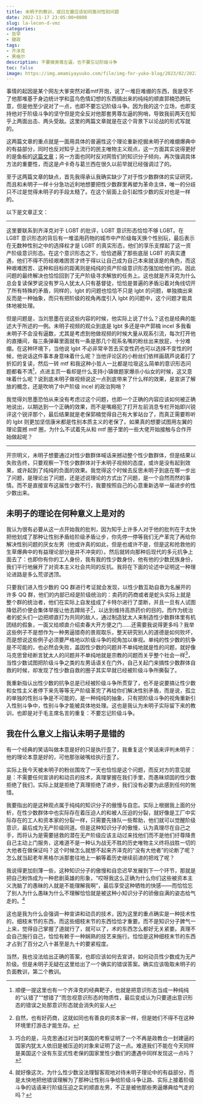 ```yaml
---
title: 未明子的教训，或曰左翼应该如何面对性别问题
date: 2022-11-17 23:05:00+0800
slug: la-lecon-d-vmz
categories:
- 哲学
- 键政
tags:
- 齐泽克
- 黑格尔
description: 不要做男尊左逼，也不要忘记阶级斗争
toc: false
image: https://img.amamiyayuuko.com/file/img-for-yuko-blog/2023/02/202211190939946.gif
---
```


事情的起因是某个网左大爹突然对着mtf开炮，说了一堆巨难绷的东西，我是受不了他那堆基于身边统计学和蓝鸟色情幻想的东西搞出来的纯纯的顺直郭楠恐跨玩意，但是他至少说对了一点，也即不要忘记阶级斗争。因为我的这个立场，也即支持他对于阶级斗争的坚守但是完全反对他那套男尊左逼的狗哨，导致我前两天在知乎上两面出击、两头受敌。这里的两篇文章就是在这个背景下以论战的形式写就的。

这两篇文章的重点就是一面用具体的普遍性这个理论重新挖掘未明子的难绷爆典中的有益部分，同时也反对知乎上流行的民主唯物主义观点，这一方面其实说得更好的是鱼板的[这篇文章](https://yuukoamamiya.github.io/memo/%E9%B1%BC%E6%9D%BF%EF%BC%9A%E4%B8%BA%E4%BB%80%E4%B9%88%E6%97%A0%E4%BA%A7%E9%98%B6%E7%BA%A7%E4%B8%8D%E6%98%AF%E5%A4%9A%E5%85%83%E8%BA%AB%E4%BB%BD%E4%B8%AD%E7%9A%84%E4%B8%80%E7%A7%8D%EF%BC%9F%E2%80%94%E2%80%94%E5%85%BC%E8%AE%BA%E7%94%B5%E5%BD%B1%E3%80%8A%E7%BD%97%E9%A9%AC%E3%80%8B%E5%A6%82%E4%BD%95%E5%8F%8D%E6%98%A0%E4%BA%86%E6%AF%9B%E6%B3%BD%E4%B8%9C%E6%80%9D%E6%83%B3.html)；另一方面也同时反对网哲们的知识分子倾向，再次强调具体方法的重要性，而这是卢卡奇与葛兰西在很久以前早就已经强调过了的。

至于这两篇文章的缺点，首先我得承认我确实缺少了对于性少数群体的实证研究，而且和未明子一样十分急功近利地想要把性少数群里再塑为革命主体，唯一的分歧只不过是觉得未明子的手段太糙了。在这个层面上会引起性少数的反对也是一样的。

以下是文章正文：

---

这里要联系到齐泽克对于 LGBT 的批评，LGBT 意识形态恰恰不够 LGBT。在 LGBT 意识形态的背后有一堆滥用药物的城市中产阶级每天换个性别玩，最后表示在无数种性别之中的选择权才是 LGBT 的真实形态，他们的享乐支撑起了这一资产阶级意识形态。在这个意识形态之下，恰恰遮蔽了那些底层 LGBT 的真实遭遇，他们不得不历经艰难困苦才终于得以让自己成为自己本来就该是的角色，而这种艰难困苦、这种和目标的距离则是纯纯的资产阶级意识形态强加给他们的。因此问题的最终解决也恰恰回到了无产阶级寻求解放的任务上。这也就是齐泽克为什么总会复读保罗说没有罗马人犹太人只有基督徒，恰恰是普遍的矛盾沿着对角线切开了所有特殊的矛盾，同样的，lgbt 的问题也恰恰不只是 lgbt 的问题，单独摘出来反而是一种抽象，而只有把阶级的视角再度引入 lgbt 的问题中，这个问题才能具体地被处理。

但是问题是，当刘思墨在说这些内容的时候，他实际上说了什么？这也是经典的能述大于所述的一例。未明子视频的观众到底是 lgbt 多还是中产郭楠 incel 多我看未明子不会没有逼数，尤其是考虑到他做视频的时候大量从观系引流，每次打开他的直播间，每三条弹幕里面就有一条是那几个观系名嘴的粉丝出来放屁，十分难绷。在这种环境下，当他说 lgbt 不必非常辛苦去买变性药也可以选择不变性的时候，他说话这件事本身意味着什么呢？当他评论区的小粉丝们依样画葫芦说着打了折扣的复读，然后一转 mtf 和我这种小哲人一比都是垃圾这么简单的意识形态问题都看不清[^1]，点进主页一看却是什么支持小镇做题家爆杀小仙女的时候，这又意味着什么呢？说到底未明子做视频说这一点到底带来了什么样的效果，是宣讲了解放的概念，还是吹响了中产阶级 incel 的政治狗哨？

我觉得刘思墨恐怕从来没有考虑过这个问题，也即一个正确的内容应该如何被正确地说出，以期达到一个正确的效果，而不是嘴瘾犯了打开左前消息专栏开始即兴锐评这个锐评那个，最后结果就是老保郭楠觉得自己有大爹站台了，而真正需要聆听的 lgbt 则更加坚信康米都是性别本质主义的老保了。如果真的想要试图用左翼的理论震撼 mtf 圈，为什么不试着先从和 mtf 圈子里的一些大佬开始接触与合作开始做起呢？

[^1]: 顺便一提这里也有一个齐泽克的经典靶子，也就是把意识形态当成一种纯纯的“认错了”“想错了”而忽视意识形态的物质性，最后变成认为只要道出意识形态的错误之处那意识形态就会消失的妄人

---

开宗明义，未明子想要通过对性少数群体喊话来撼动整个性少数群体，但是结果以失败告终，只要观察一下性少数群体对于未明子视频的态度，或许是没有起到效果，或许起到了纯纯的负面的效果。我觉得这个时候去反思未明子到底在哪一步出了问题，是理论出了问题，还是述说理论的方式出了问题，是一个自然而然的事情。而不是直接宣布这届性少数不行，我要按照自己的心意重新选举一届进步的性少数出来。

## 未明子的理论在何种意义上是对的

我认为很有必要从这一点开始我的批判，因为知乎上许多人对于他的批判在于太快把他划成了那种让性别矛盾给阶级矛盾让步，你先停一停等我们无产革完了再给你解决性别问题的厌女左男（他或许真的如此，但是也或许不是，但是这和抢救他的生草爆典中的有益理论部分是并不冲突的）。然后就转向那种后现代的多元抗争上面去了：也即你有你的工人身份，我有我的性少数身份，他有他的少数民族身份，我们平行地展开了对资本主义社会共同的反抗。我将在下面的论述中证明这一种理论进路是多么荒谬透顶。

只要我们进入性少数的 QQ 群进行考证就会发现，以性少数互助自救为名展开的许多 QQ 群，他们的内部已经是阶级统治的：卖药的药商或者是蛇头实际上就是整个群的统治者，他们在实际上自发组成了卡特尔进行了垄断，并且一旦有人试图降低药价便会集体举报让他去蹲局子[^2]，以达到维持高昂药价的目的。而作为统治者的蛇头们一边把顺直打为共同的敌人，通过制造犹太人来制造性少数群体里有机团结的假象，一面又给顺直介绍卖春大开方便之门……还需要我说得更多吗？我举这些例子不是想作为一种男逼猎奇的景观取乐，整天研究别人的道德是如何败坏，而是想说这些例子必须要严格地以阶级斗争的视角加以审视。单纯的性少数的抗争是不可能的，也必然会失败，盖因性少数的问题并不单纯地就是性的问题，就好像马克思曾经断言犹太人的问题并不单纯地就是宗教的问题而关乎整个社会一样[^3]，当性少数试图把阶级斗争之类的左男话语关在门外，自己关起门来搞性少数群体自救的时候，却发现了性少数自救的圈子其实早就已经被阶级斗争所撕裂了。

我重新指认出性少数的抗争总是已经被阶级斗争所贯穿了，也不是说要搞让性少数和女性主义者停下来先等等无产阶级革完了再给你们解决性别矛盾，而是说，孤立的单独的性别斗争是不可能的，是一种纯纯的抽象，只有把阶级斗争的视角重新引入性别斗争中，性别斗争才能被具体地处理。这也是我认为未明子实际留下来的教训，也即是对于毛主席名言的重复：不要忘记阶级斗争。

## 我在什么意义上指认未明子是错的

有一个经典的笑话叫做本意是好的只是执行歪了，我重复这个笑话来评判未明子：他的理论本意是好的，可他那张破嘴给执行歪了。

实际上我今天被未明子的粉丝围攻了一天也恰恰是这个问题，而反对方的意见就是：不需要任何宣讲的和动员的技术，真理掌握在我们手里，而愚昧顽固的性少数拒绝了我们，实际上就是拒绝了真理拒绝了进步，我们没有必要为此感到任何的惋惜。

我要指出的是这种观点属于纯纯的知识分子的傲慢与自恋。实际上根据我上面的分析，在性少数群体中也实际存在着压迫人的和被人压迫的分裂，就好像是工厂中实际存在的工人和资本家的分裂一样，只需要先锋队一些帮助，他们就可以觉醒阶级意识，最后成为无产阶级同道。但是这种知识分子的傲慢，认为真理尽在自己之手，而将认为是需要拯救的潜在无产阶级应该主动过来找他们而不是他们纡尊降贵自己主动上门服务，这难道不是一种认为战无不胜的历史唯物主义终将战胜一切的大他者在做保证吗？这个时候怎么就想不起来齐泽克的“没有大他者”的论断了呢？怎么就当起老年黑格尔派那套往地上一躺等着历史继续前进的把戏了呢？

我说得更加刻薄一些，这种知识分子的傲慢和自恋迟早发展到下一个环节，那就是把自己粉饰成为一种悲剧英雄的形象，“哎呀我这么正确为什么你们这些被资本主义洗脑了的愚昧的人就是不能理解我啊”，最后享受这种牺牲的快感——而恰恰忘了别人为什么愚昧为什么不理解恰恰就是被这种小知识分子的骄傲自满的姿态给气走的。[^4]

这也是我为什么会强调一种宣讲和动员的技术，因为这里的重点确实是一种技术性的，细枝末节的东西，而这些细枝末节的东西恰恰才重要。而不是知识分子脾气一上来，觉得自己掌握了道就行了，就可以了，术的东西怎么都好无关紧要。真理不会自己施行自己，恰恰有赖于一种娴熟的技艺来施行。恰恰是这种细枝末节的东西才占到了百分之八十甚至是九十的要紧程度。

当然，我也没法给出正确的答案，也即应该如何去宣讲，如何动员性少数成为无产阶级。但是未明子无疑在这里给出了一个确实的错误答案。确实应该吸取未明子的负面教训，第二个教训。

[^2]: 自然，也有好药商，这就如同也有善良的资本家一样，但是她们不得不在这种环境里打游击才能生存。
[^3]: 巧合的是，马克思通过对当时美国的考察证明了一个不再是政教合一封建逼的国家内犹太人依旧是被压迫的对象来证明了这一点。难道我们不能在今天同样是美国这个没有东亚式性老保的国家里性少数们的遭遇中同样发现这一点吗？
[^4]: 就好像这次，为什么性少数没法理智客观地对待未明子理论中的有益部分，而是太快地把他错误理解为了那种让性别斗争给阶级斗争让路、实际上接着阶级斗争的话语来行阶级压迫之实的顺直左男，不正是被他那些男逼爆典给气走的吗？
